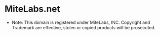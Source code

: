 # MiteLabs.net

- Note: This domain is registered under MiteLabs, INC. Copyright and Trademark are effective, stolen or copied products will be prosecuted.
